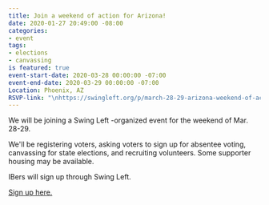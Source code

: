 ```yaml
---
title: Join a weekend of action for Arizona!
date: 2020-01-27 20:49:00 -08:00
categories:
- event
tags:
- elections
- canvassing
is featured: true
event-start-date: 2020-03-28 00:00:00 -07:00
event-end-date: 2020-03-29 00:00:00 -07:00
Location: Phoenix, AZ
RSVP-link: "\nhttps://swingleft.org/p/march-28-29-arizona-weekend-of-action-in-phoenix "
---
```


We will be joining a Swing Left -organized event for the weekend of Mar. 28-29.

We'll be registering voters, asking voters to sign up for absentee voting, canvassing for state elections, and recruiting volunteers. Some supporter housing may be available.

IBers will sign up through Swing Left.

[Sign up here.]( https://swingleft.org/p/march-28-29-arizona-weekend-of-action-in-phoenix  ) 